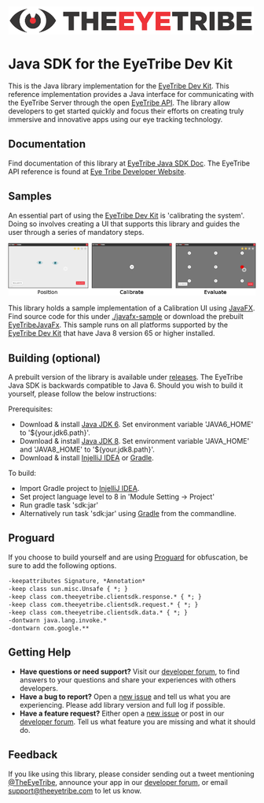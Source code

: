 ![The Eye Tribe](tet_logo.png)

Java SDK for the EyeTribe Dev Kit
====

This is the Java library implementation for the [EyeTribe Dev Kit](https://theeyetribe.com/products/). This reference implementation provides a Java interface for communicating with the EyeTribe Server through the open [EyeTribe API](http://dev.theeyetribe.com/api/). The library allow developers to get started quickly and focus their efforts on creating truly immersive and innovative apps using our eye tracking technology. 

Documentation
----
Find documentation of this library at [EyeTribe Java SDK Doc](http://eyetribe.github.io/tet-java-client). The EyeTribe API reference is found at [Eye Tribe Developer Website](http://dev.theeyetribe.com/api/).


Samples
----
An essential part of using the [EyeTribe Dev Kit](https://theeyetribe.com/products/) is 'calibrating the system'. Doing so involves creating a UI that  supports this library and guides the user through a series of mandatory steps.

![Steps of the JavaFX calibration samples](jfx_sample.png)

This library holds a sample implementation of a Calibration UI using [JavaFX](docs.oracle.com/javase/8/javafx/get-started-tutorial/jfx-overview.htm). Find source code for this under [./javafx-sample](https://github.com/EyeTribe/tet-java-client/tree/master/javafx-sample) or download the prebuilt [EyeTribeJavaFx](https://github.com/EyeTribe/tet-java-client/releases). This sample runs on all platforms supported by the [EyeTribe Dev Kit](https://theeyetribe.com/products/) that have Java 8 version 65 or higher installed.


Building (optional)
----
A prebuilt version of the library is available under [releases](https://github.com/EyeTribe/tet-java-client/releases). The EyeTribe Java SDK is backwards compatible to Java 6. Should you wish to build it yourself, please follow the below instructions:

Prerequisites:

- Download & install [Java JDK 6](http://www.oracle.com/technetwork/java/javase/downloads). Set environment variable 'JAVA6_HOME' to '${your.jdk6.path}'.
- Download & install [Java JDK 8](http://www.oracle.com/technetwork/java/javase/downloads). Set environment variable 'JAVA\_HOME' and 'JAVA8\_HOME' to '${your.jdk8.path}'.
- Download & install [InjelliJ IDEA](https://www.jetbrains.com/idea/) or [Gradle](http://gradle.org/).

To build:

- Import Gradle project to [InjelliJ IDEA](https://www.jetbrains.com/idea/).
- Set project language level to 8 in 'Module Setting -> Project'
- Run gradle task 'sdk:jar'
- Alternatively run task 'sdk:jar' using [Gradle](http://gradle.org/) from the commandline.


Proguard
----
If you choose to build yourself and are using [Proguard](http://proguard.sourceforge.net/) for obfuscation, be sure to add the following options. 

    -keepattributes Signature, *Annotation*
    -keep class sun.misc.Unsafe { *; }
    -keep class com.theeyetribe.clientsdk.response.* { *; }
    -keep class com.theeyetribe.clientsdk.request.* { *; }
    -keep class com.theeyetribe.clientsdk.data.* { *; }
    -dontwarn java.lang.invoke.*
    -dontwarn com.google.**

Getting Help
----

- **Have questions or need support?** Visit our [developer forum](http://theeyetribe.com/forum/), to find answers to your questions and share your experiences with others developers.
- **Have a bug to report?** Open a [new issue](https://github.com/EyeTribe/tet-java-client/issues) and tell us what you are experiencing. Please add library version and full log if possible.
- **Have a feature request?** Either open a [new issue](https://github.com/EyeTribe/tet-java-client/issues) or post in our [developer forum](http://theeyetribe.com/forum/). Tell us what feature you are missing and what it should do. 

Feedback
----

If you like using this library, please consider sending out a tweet mentioning [@TheEyeTribe](twitter.com/theeyetribe), announce your app in our [developer forum](http://theeyetribe.com/forum/), or email [support@theeyetribe.com](mailto:support@theeyetribe.com) to let us know.